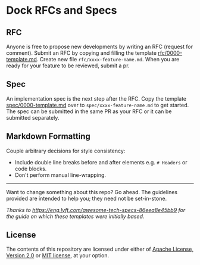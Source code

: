 # Dock RFCs and Specs

## RFC

Anyone is free to propose new developments by writing an RFC (request for comment). Submit an RFC by copying and filling the template [rfc/0000-template.md](./rfc/0000-template.md). Create new file `rfc/xxxx-feature-name.md`. When you are ready for your feature to be reviewed, submit a pr.

## Spec

An implementation spec is the next step after the RFC. Copy the template [spec/0000-template.md](./spec/0000-template.md) over to `spec/xxxx-feature-name.md` to get started. The spec can be submitted in the same PR as your RFC or it can be submitted separately.

## Markdown Formatting

Couple arbitrary decisions for style consistency:

- Include double line breaks before and after elements e.g. `# Headers` or code blocks.
- Don't perform manual line-wrapping.

---

Want to change something about this repo? Go ahead. The guidelines provided are intended to help you; they need not be set-in-stone.

*Thanks to https://eng.lyft.com/awesome-tech-specs-86eea8e45bb9 for the guide on which these templates were initially based.*

## License

The contents of this repository are licensed under either of [Apache License, Version 2.0](LICENSE-APACHE) or [MIT license](LICENSE-MIT), at your option.
